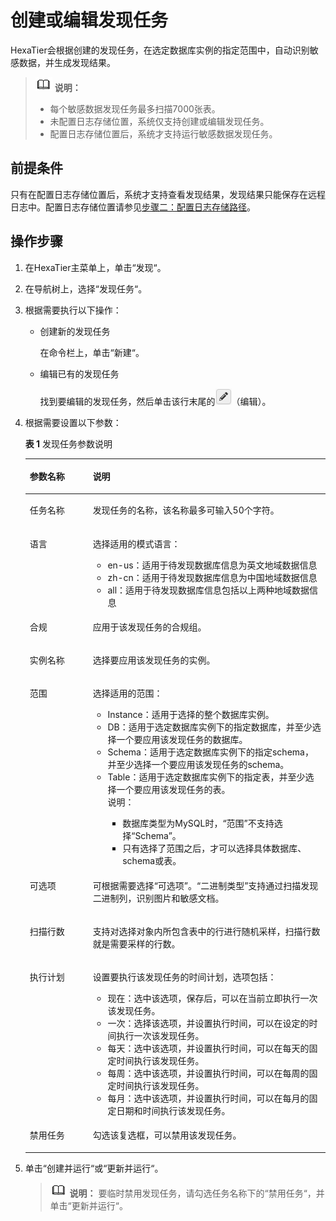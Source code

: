 # 创建或编辑发现任务<a name="dbss_01_0051"></a>

HexaTier会根据创建的发现任务，在选定数据库实例的指定范围中，自动识别敏感数据，并生成发现结果。

>![](public_sys-resources/icon-note.gif) **说明：** 
>-   每个敏感数据发现任务最多扫描7000张表。
>-   未配置日志存储位置，系统仅支持创建或编辑发现任务。
>-   配置日志存储位置后，系统才支持运行敏感数据发现任务。

## 前提条件<a name="zh-cn_topic_0180960222_section11394162374919"></a>

只有在配置日志存储位置后，系统才支持查看发现结果，发现结果只能保存在远程日志中。配置日志存储位置请参见[步骤二：配置日志存储路径](步骤二-配置日志存储路径.md)。

## 操作步骤<a name="section4384131111619"></a>

1.  在HexaTier主菜单上，单击“发现“。
2.  在导航树上，选择“发现任务“。
3.  根据需要执行以下操作：
    -   创建新的发现任务

        在命令栏上，单击“新建“。

    -   编辑已有的发现任务

        找到要编辑的发现任务，然后单击该行末尾的![](figures/icon-edit.png)（编辑）。


4.  根据需要设置以下参数：

    **表 1**  发现任务参数说明

    <a name="zh-cn_topic_0180960222_t10e008ce8cc24347993250cb1f073344"></a>
    <table><thead align="left"><tr id="zh-cn_topic_0180960222_r0cd8390235e84df5ad629f8236f787e3"><th class="cellrowborder" valign="top" width="21%" id="mcps1.2.3.1.1"><p id="zh-cn_topic_0180960222_zh-cn_topic_0076429852_p23751081360"><a name="zh-cn_topic_0180960222_zh-cn_topic_0076429852_p23751081360"></a><a name="zh-cn_topic_0180960222_zh-cn_topic_0076429852_p23751081360"></a>参数名称</p>
    </th>
    <th class="cellrowborder" valign="top" width="79%" id="mcps1.2.3.1.2"><p id="zh-cn_topic_0180960222_zh-cn_topic_0076429852_p437528163616"><a name="zh-cn_topic_0180960222_zh-cn_topic_0076429852_p437528163616"></a><a name="zh-cn_topic_0180960222_zh-cn_topic_0076429852_p437528163616"></a>说明</p>
    </th>
    </tr>
    </thead>
    <tbody><tr id="zh-cn_topic_0180960222_rdfe680deaf1b47feb6772e0daaa6b3a3"><td class="cellrowborder" valign="top" width="21%" headers="mcps1.2.3.1.1 "><p id="zh-cn_topic_0180960222_zh-cn_topic_0076429852_p73762873616"><a name="zh-cn_topic_0180960222_zh-cn_topic_0076429852_p73762873616"></a><a name="zh-cn_topic_0180960222_zh-cn_topic_0076429852_p73762873616"></a>任务名称</p>
    </td>
    <td class="cellrowborder" valign="top" width="79%" headers="mcps1.2.3.1.2 "><p id="zh-cn_topic_0180960222_zh-cn_topic_0076429852_p8376387368"><a name="zh-cn_topic_0180960222_zh-cn_topic_0076429852_p8376387368"></a><a name="zh-cn_topic_0180960222_zh-cn_topic_0076429852_p8376387368"></a>发现任务的名称，该名称最多可输入50个字符。</p>
    </td>
    </tr>
    <tr id="zh-cn_topic_0180960222_row268383514504"><td class="cellrowborder" valign="top" width="21%" headers="mcps1.2.3.1.1 "><p id="zh-cn_topic_0180960222_p186831335115012"><a name="zh-cn_topic_0180960222_p186831335115012"></a><a name="zh-cn_topic_0180960222_p186831335115012"></a>语言</p>
    </td>
    <td class="cellrowborder" valign="top" width="79%" headers="mcps1.2.3.1.2 "><p id="zh-cn_topic_0180960222_p116831135165014"><a name="zh-cn_topic_0180960222_p116831135165014"></a><a name="zh-cn_topic_0180960222_p116831135165014"></a>选择适用的模式语言：</p>
    <a name="zh-cn_topic_0180960222_ul1729819567548"></a><a name="zh-cn_topic_0180960222_ul1729819567548"></a><ul id="zh-cn_topic_0180960222_ul1729819567548"><li>en-us：适用于待发现数据库信息为英文地域数据信息</li><li>zh-cn：适用于待发现数据库信息为中国地域数据信息</li><li>all：适用于待发现数据库信息包括以上两种地域数据信息</li></ul>
    </td>
    </tr>
    <tr id="zh-cn_topic_0180960222_r95d28f1dd4b642eba9bfbc2b94f6cb93"><td class="cellrowborder" valign="top" width="21%" headers="mcps1.2.3.1.1 "><p id="zh-cn_topic_0180960222_zh-cn_topic_0076429852_p123766811367"><a name="zh-cn_topic_0180960222_zh-cn_topic_0076429852_p123766811367"></a><a name="zh-cn_topic_0180960222_zh-cn_topic_0076429852_p123766811367"></a>合规</p>
    </td>
    <td class="cellrowborder" valign="top" width="79%" headers="mcps1.2.3.1.2 "><p id="zh-cn_topic_0180960222_a632dacdea0ff4218855b94f548fb15a8"><a name="zh-cn_topic_0180960222_a632dacdea0ff4218855b94f548fb15a8"></a><a name="zh-cn_topic_0180960222_a632dacdea0ff4218855b94f548fb15a8"></a>应用于该发现任务的合规组。</p>
    </td>
    </tr>
    <tr id="zh-cn_topic_0180960222_re0b5d56ea1da435f9a9c76b331b9b422"><td class="cellrowborder" valign="top" width="21%" headers="mcps1.2.3.1.1 "><p id="zh-cn_topic_0180960222_ad29dc45b86b44345811ad22952915c11"><a name="zh-cn_topic_0180960222_ad29dc45b86b44345811ad22952915c11"></a><a name="zh-cn_topic_0180960222_ad29dc45b86b44345811ad22952915c11"></a>实例名称</p>
    </td>
    <td class="cellrowborder" valign="top" width="79%" headers="mcps1.2.3.1.2 "><p id="zh-cn_topic_0180960222_zh-cn_topic_0076429852_p237618812364"><a name="zh-cn_topic_0180960222_zh-cn_topic_0076429852_p237618812364"></a><a name="zh-cn_topic_0180960222_zh-cn_topic_0076429852_p237618812364"></a>选择要应用该发现任务的实例。</p>
    </td>
    </tr>
    <tr id="zh-cn_topic_0180960222_row1757924719367"><td class="cellrowborder" valign="top" width="21%" headers="mcps1.2.3.1.1 "><p id="zh-cn_topic_0180960222_p1187344134217"><a name="zh-cn_topic_0180960222_p1187344134217"></a><a name="zh-cn_topic_0180960222_p1187344134217"></a>范围</p>
    </td>
    <td class="cellrowborder" valign="top" width="79%" headers="mcps1.2.3.1.2 "><p id="zh-cn_topic_0180960222_p1789844124219"><a name="zh-cn_topic_0180960222_p1789844124219"></a><a name="zh-cn_topic_0180960222_p1789844124219"></a>选择适用的范围：</p>
    <a name="zh-cn_topic_0180960222_ul6640110134810"></a><a name="zh-cn_topic_0180960222_ul6640110134810"></a><ul id="zh-cn_topic_0180960222_ul6640110134810"><li>Instance：适用于选择的整个数据库实例。</li><li>DB：适用于选定数据库实例下的指定数据库，并至少选择一个要应用该发现任务的数据库。</li><li>Schema：适用于选定数据库实例下的指定schema，并至少选择一个要应用该发现任务的schema。</li><li>Table：适用于选定数据库实例下的指定表，并至少选择一个要应用该发现任务的表。<div class="note" id="zh-cn_topic_0180960222_note1953412595315"><a name="zh-cn_topic_0180960222_note1953412595315"></a><a name="zh-cn_topic_0180960222_note1953412595315"></a><span class="notetitle"> 说明： </span><div class="notebody"><a name="zh-cn_topic_0180960222_ul72462333716"></a><a name="zh-cn_topic_0180960222_ul72462333716"></a><ul id="zh-cn_topic_0180960222_ul72462333716"><li>数据库类型为MySQL时，<span class="parmname" id="zh-cn_topic_0180960222_parmname1824473314717"><a name="zh-cn_topic_0180960222_parmname1824473314717"></a><a name="zh-cn_topic_0180960222_parmname1824473314717"></a>“范围”</span>不支持选择<span class="parmvalue" id="zh-cn_topic_0180960222_parmvalue924420338715"><a name="zh-cn_topic_0180960222_parmvalue924420338715"></a><a name="zh-cn_topic_0180960222_parmvalue924420338715"></a>“Schema”</span>。</li><li>只有选择了范围之后，才可以选择具体数据库、schema或表。</li></ul>
    </div></div>
    </li></ul>
    </td>
    </tr>
    <tr id="zh-cn_topic_0180960222_row20673195103813"><td class="cellrowborder" valign="top" width="21%" headers="mcps1.2.3.1.1 "><p id="zh-cn_topic_0180960222_p85451275562"><a name="zh-cn_topic_0180960222_p85451275562"></a><a name="zh-cn_topic_0180960222_p85451275562"></a>可选项</p>
    </td>
    <td class="cellrowborder" valign="top" width="79%" headers="mcps1.2.3.1.2 "><p id="zh-cn_topic_0180960222_p454542710561"><a name="zh-cn_topic_0180960222_p454542710561"></a><a name="zh-cn_topic_0180960222_p454542710561"></a>可根据需要选择<span class="parmname" id="zh-cn_topic_0180960222_parmname20145171419815"><a name="zh-cn_topic_0180960222_parmname20145171419815"></a><a name="zh-cn_topic_0180960222_parmname20145171419815"></a>“可选项”</span>。<span class="parmvalue" id="zh-cn_topic_0180960222_parmvalue251791782"><a name="zh-cn_topic_0180960222_parmvalue251791782"></a><a name="zh-cn_topic_0180960222_parmvalue251791782"></a>“二进制类型”</span>支持通过扫描发现二进制列，识别图片和敏感文档。</p>
    </td>
    </tr>
    <tr id="zh-cn_topic_0180960222_row5631281395"><td class="cellrowborder" valign="top" width="21%" headers="mcps1.2.3.1.1 "><p id="zh-cn_topic_0180960222_p12483103114561"><a name="zh-cn_topic_0180960222_p12483103114561"></a><a name="zh-cn_topic_0180960222_p12483103114561"></a>扫描行数</p>
    </td>
    <td class="cellrowborder" valign="top" width="79%" headers="mcps1.2.3.1.2 "><p id="zh-cn_topic_0180960222_p1044842112348"><a name="zh-cn_topic_0180960222_p1044842112348"></a><a name="zh-cn_topic_0180960222_p1044842112348"></a>支持对选择对象内所包含表中的行进行随机采样，扫描行数就是需要采样的行数。</p>
    </td>
    </tr>
    <tr id="zh-cn_topic_0180960222_r8140218a010644dba052787ba9c1c01d"><td class="cellrowborder" valign="top" width="21%" headers="mcps1.2.3.1.1 "><p id="zh-cn_topic_0180960222_zh-cn_topic_0076429852_p183761680362"><a name="zh-cn_topic_0180960222_zh-cn_topic_0076429852_p183761680362"></a><a name="zh-cn_topic_0180960222_zh-cn_topic_0076429852_p183761680362"></a>执行计划</p>
    </td>
    <td class="cellrowborder" valign="top" width="79%" headers="mcps1.2.3.1.2 "><p id="zh-cn_topic_0180960222_zh-cn_topic_0076429852_p737616818360"><a name="zh-cn_topic_0180960222_zh-cn_topic_0076429852_p737616818360"></a><a name="zh-cn_topic_0180960222_zh-cn_topic_0076429852_p737616818360"></a>设置要执行该发现任务的时间计划，选项包括：</p>
    <a name="zh-cn_topic_0180960222_u51b8ca9eb7664d55ae6e9d9ff41434e4"></a><a name="zh-cn_topic_0180960222_u51b8ca9eb7664d55ae6e9d9ff41434e4"></a><ul id="zh-cn_topic_0180960222_u51b8ca9eb7664d55ae6e9d9ff41434e4"><li>现在：选中该选项，保存后，可以在当前立即执行一次该发现任务。</li><li>一次：选择该选项，并设置执行时间，可以在设定的时间执行一次该发现任务。</li><li>每天：选中该选项，并设置执行时间，可以在每天的固定时间执行该发现任务。</li><li>每周：选中该选项，并设置执行时间，可以在每周的固定时间执行该发现任务。</li><li>每月：选中该选项，并设置执行时间，可以在每月的固定日期和时间执行该发现任务。</li></ul>
    </td>
    </tr>
    <tr id="zh-cn_topic_0180960222_row38231449205019"><td class="cellrowborder" valign="top" width="21%" headers="mcps1.2.3.1.1 "><p id="zh-cn_topic_0180960222_zh-cn_topic_0076429852_p43644463218"><a name="zh-cn_topic_0180960222_zh-cn_topic_0076429852_p43644463218"></a><a name="zh-cn_topic_0180960222_zh-cn_topic_0076429852_p43644463218"></a>禁用任务</p>
    </td>
    <td class="cellrowborder" valign="top" width="79%" headers="mcps1.2.3.1.2 "><p id="zh-cn_topic_0180960222_ab844b7bfca724c898894b59213a1f8ed"><a name="zh-cn_topic_0180960222_ab844b7bfca724c898894b59213a1f8ed"></a><a name="zh-cn_topic_0180960222_ab844b7bfca724c898894b59213a1f8ed"></a>勾选该复选框，可以禁用该发现任务。</p>
    </td>
    </tr>
    </tbody>
    </table>

5.  单击“创建并运行“或“更新并运行“。

    >![](public_sys-resources/icon-note.gif) **说明：** 
    >要临时禁用发现任务，请勾选任务名称下的“禁用任务“，并单击“更新并运行“。


